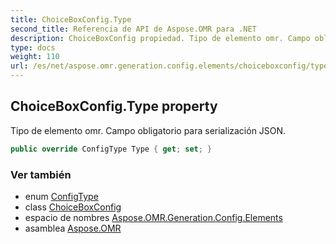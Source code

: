 ```yaml
---
title: ChoiceBoxConfig.Type
second_title: Referencia de API de Aspose.OMR para .NET
description: ChoiceBoxConfig propiedad. Tipo de elemento omr. Campo obligatorio para serialización JSON.
type: docs
weight: 110
url: /es/net/aspose.omr.generation.config.elements/choiceboxconfig/type/
---
```

## ChoiceBoxConfig.Type property

Tipo de elemento omr. Campo obligatorio para serialización JSON.

```csharp
public override ConfigType Type { get; set; }
```

### Ver también

* enum [ConfigType](../../../aspose.omr.generation.config.enums/configtype/)
* class [ChoiceBoxConfig](../)
* espacio de nombres [Aspose.OMR.Generation.Config.Elements](../../choiceboxconfig/)
* asamblea [Aspose.OMR](../../../)



